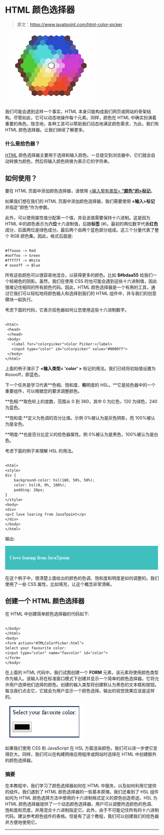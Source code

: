 # HTML 颜色选择器

> 原文：<https://www.javatpoint.com/html-color-picker>

![HTML Color Picker](img/90354ed7aa287843c7eb809706203ea3.png)

我们可能会遇到这样一个事实，HTML 本身只能构成我们网页或网站的骨架结构。尽管如此，它可以动态地操作每个元素。同样，颜色在 HTML 中确实扮演着重要的角色。隐含地，各种工具可以帮助我们动态地满足颜色需求，为此，我们有 HTML 颜色选择器。让我们继续了解更多。

### 什么是拾色器？

[HTML](https://www.javatpoint.com/html-tutorial) 颜色选择器主要用于选择和输入颜色。一旦提交到浏览器中，它们就会自动转换为颜色，然后将输入颜色转换为表示它的字符串。

## 如何使用？

要在 HTML 页面中添加颜色选择器，请使用 [<输入带有类型= **“颜色”的>标记**](https://www.javatpoint.com/html-input-tag)。

如果我们想在我们的 HTML 页面中添加颜色选择器，我们需要使用 **<输入>标记**并指定“颜色”作为参数。

此外，可以使用属性值分配第一个值，并且该值需要保持十六进制。这是因为 HTML 中的颜色表示为**六位**十六进制值，后跟**标签** (#)。最初的两位数字代表**红色**成分，后面两位是绿色成分。最后两个由两个蓝色部分组成。这三个分量代表了整个 RGB 颜色集。因此，格式后面是:

```

#ffoooo -> Red
#ooffoo -> Green
#ffffff -> White
# ooooff -> Blue

```

所有这些颜色可以很容易地混合，以获得更多的颜色。比如 **$#bdaa55** 给我们一个棕褐色的阴影。虽然，我们在使用 CSS 时也可能会遇到这些十六进制值，因此很难记住相同的所有颜色代码。因此，HTML 颜色选择器是一个有用的工具，通过它我们可以轻松地将颜色输入和选择到我们的 HTML 组件中，并与我们的创意模块一起执行。

考虑下面的代码，它表示拾色器如何让您使用这些十六进制数字。

```

<html>
 <head>
 </head>
 <body>
   <label for="colorpicker">Color Picker:</label>
   <input type="color" id="colorpicker" value="#0000ff">
 </body>
</html>

```

上面的例子演示了 **<输入类型= 'color' >** 标记的用法。我们已经将初始值设置为#ooooff，即蓝色。

下一个任务是学习代表**色相、饱和度、**和**明度的 HSL。**它是拾色器中的一个重要组件，可以根据您的要求调整颜色。

**色相:**取色轮上的度数，范围从 0 到 360，其中 0 为红色，120 为绿色，240 为蓝色。

**饱和度:**定义为色调的百分比值。示例 0%被认为是灰色阴影，而 100%被认为是全色。

**明度:**也是百分比定义的拾色器属性。例 0%被认为是黑色，100%被认为是白色。

考虑下面的例子来理解 HSL 的用法。

```

<html>
<style>
div {
    background-color: hsl(180, 50%, 50%);
    color: hsl(0, 0%, 100%);
    padding: 20px;
}
</style>
<body>
<div>
<p>I love learing from JavaTpoint</p>
</div> 
</body>
</html>

```

输出:

![HTML Color Picker](img/909b5bfcf21c4582e11b4c1728aa3baa.png)

在这个例子中，很清楚上面给出的颜色的色调、饱和度和明度是如何调整的。我们使用了一些 CSS 属性，比如填充，让这个概念非常清晰。

## 创建一个 HTML 颜色选择器

在 HTML 中创建简单颜色选择器的代码如下:

```

</body>
</html>
<body>
<form action="HTMLColorPicker.html">
Select your favourite color:
<input type="color" name="favcolor" id="color">
</form>
</body>

```

在上面的 HTML 代码中，我们试图创建一个 **FORM** 元素，该元素将使用颜色类型作为输入。该输入将在标准窗口模式下创建并显示一个简单的颜色选择器。它将允许用户选择他们选择的颜色。创建的输入类型将创建默认为黑色的文本框和按钮。每当我们点击它，它就会为用户显示一个颜色选择。输出的视觉效果应该是这样的。

![HTML Color Picker](img/1cc50c5e6cc56884640c4c421b42dfe1.png)

如果我们使用 CSS 和 JavaScript 在 HSL 方面渲染颜色，我们可以进一步使它变得巨大。同样，我们可以在构建网络应用程序或网站时选择在 HTML 中创建额外的颜色选择器。

### 摘要

在本教程中，我们学习了颜色选择器如何在 HTML 中服务，以及如何利用它提供的组件。我们遇到了 HTML 颜色选择器的一些基本原理。我们还看到了 HSL 组件如何为 HTML 颜色选择方法中使用的十六进制格式定义的原色创造奇迹。HSL 为 HTML 颜色选择器提供了一个动态颜色选择器，用户可以调整所选颜色的色调、饱和度和亮度，并用混合十六进制指定它。此外，由于不可能记住所有的十六进制代码，建议参考颜色组件的表格。但是有了这个教程，我们可以创建我们的拾色器并方便地使用它。

* * *